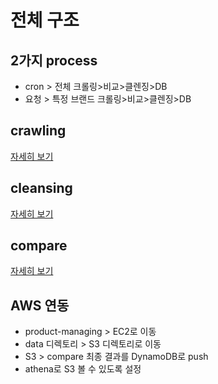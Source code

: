 # 전체 구조

## 2가지 process
- cron > 전체 크롤링>비교>클렌징>DB
- 요청 > 특정 브랜드 크롤링>비교>클렌징>DB


## crawling
[자세히 보기](./crawling)

## cleansing
[자세히 보기](./cleansing)


## compare
[자세히 보기](./compare)



## AWS 연동
- product-managing > EC2로 이동
- data 디렉토리 > S3 디렉토리로 이동
- S3 > compare 최종 결과를 DynamoDB로 push 
- athena로 S3 볼 수 있도록 설정

